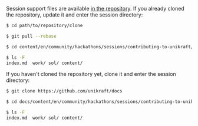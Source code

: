 Session support files are available [in the repository](https://github.com/unikraft/docs).
If you already cloned the repository, update it and enter the session directory:

```bash
$ cd path/to/repository/clone

$ git pull --rebase

$ cd content/en/community/hackathons/sessions/contributing-to-unikraft/

$ ls -F
index.md  work/ sol/ content/
```

If you haven't cloned the repository yet, clone it and enter the session directory:

```bash
$ git clone https://github.com/unikraft/docs

$ cd docs/content/en/community/hackathons/sessions/contributing-to-unikraft/

$ ls -F
index.md  work/ sol/ content/
```
